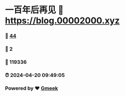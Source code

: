 # 一百年后再见 :link: https://blog.00002000.xyz 
### :page_facing_up: [44](https://blog.00002000.xyz/tag.html) 
### :speech_balloon: 2 
### :hibiscus: 119336 
### :alarm_clock: 2024-04-20 09:49:05 
### Powered by :heart: [Gmeek](https://github.com/Meekdai/Gmeek)
